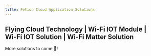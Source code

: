 ```yaml
---
title: Fetion Cloud Application Solutions
---
```


## Flying Cloud Technology | Wi-Fi IOT Module | Wi-Fi IOT Solution | Wi-Fi Matter Solution

More solutions to come 🤩!
